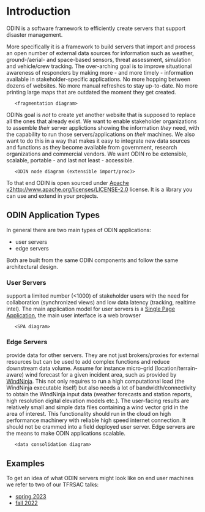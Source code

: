 # Introduction

ODIN is a software framework to efficiently create servers that support disaster management. 

More specifically it is a framework to build servers that import and process an open number of external data sources for information such as weather, ground-/aerial- and space-based sensors, threat assessment, simulation and vehicle/crew tracking. The over-arching goal is to improve situational awareness of responders by making more - and more timely - information available in stakeholder-specific applications. No more hopping between dozens of websites. No more manual refreshes to stay up-to-date. No more printing large maps that are outdated the moment they get created.

```
   <fragmentation diagram>
```

ODINs goal is *not* to create yet another website that is supposed to replace all the ones that already exist. We want to enable stakeholder organizations to assemble *their* server applictions showing the information *they* need, with the capability to run those servers/applications on *their* machines. We also want to do this in a way that makes it easy to integrate new data sources and functions as they become available from government, research organizations and commercial vendors. We want ODIN ro be extensible, scalable, portable - and last not least - accessible.

```
   <ODIN node diagram (extensible import/proc)>
```

To that end ODIN is open sourced under [Apache v2]()http://www.apache.org/licenses/LICENSE-2.0 license. It is a library you can use and extend in your projects.

## ODIN Application Types

In general there are two main types of ODIN applications:

- user servers
- edge servers

Both are built from the same ODIN components and follow the same architectural design.

### User Servers
support a limited number (<1000) of stakeholder users with the need for collaboration (synchronized views)
and low data latency (tracking, realtime intel). The main application model for user servers is a [Single Page Application](https://en.wikipedia.org/wiki/Single-page_application), the main user interface is a web browser

```
   <SPA diagram>
```

### Edge Servers
provide data for other servers. They are not just brokers/proxies for external resources but can be used to add complex functions and reduce downstream data volume. Assume for instance micro-grid (location/terrain- aware) wind forecast for a given incident area, such as provided by [WindNinja](https://weather.firelab.org/windninja/). This not only requires to run a high computational load (the WindNinja executable itself) but also needs a lot of bandwidth/connectivity to obtain the WindNinja input data (weather forecasts and station reports, high resolution digital elevation models etc.). The user-facing results are relatively small and simple data files containing a wind vector grid in the area of interest. This functionality should run in the cloud on high performance machinery with reliable high speed internet connection. It should not be crammed into a field deployed user server.
Edge servers are the means to make ODIN applications scalable.

```
   <data consolidation diagram>
```

## Examples

To get an idea of what ODIN servers might look like on end user machines we refer to two of our TFRSAC talks:

  * [spring 2023](https://www.youtube.com/watch?v=b9DfMBYCe-s&t=4950s)
  * [fall 2022](https://www.youtube.com/watch?v=gCBXOaybDLA)


